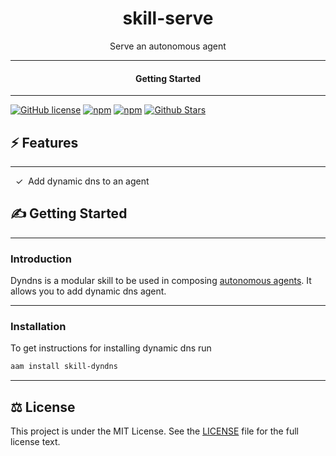 <div align="center">
  <h1>skill-serve</h1>
</div>

<div align="center">  
Serve an autonomous agent
</div>

---

<div align="center">
<h4>Getting Started</h4>
</div>
  
---
  

[![GitHub license](https://img.shields.io/badge/license-MIT-blue.svg)](LICENSE)
[![npm](https://img.shields.io/npm/v/skill-serve)](https://npmjs.com/package/skill-dyndns)
[![npm](https://img.shields.io/npm/dw/skill-dyndns.svg)](https://npmjs.com/package/skill-dyndns)
[![Github Stars](https://img.shields.io/github/stars/melvincarvalho/skill-dyndns.svg)](https://github.com/melvincarvalho/skill-dyndns/)


## ⚡️ Features

---

&nbsp;&nbsp;✓&nbsp; Add dynamic dns to an agent  

## ✍️ Getting Started

---

### Introduction

Dyndns is a modular skill to be used in composing [autonomous agents](https://aam.wtf/).  It allows you to add dynamic dns agent.

---

### Installation

To get instructions for installing dynamic dns run

```sh
aam install skill-dyndns
```

---

## ⚖️ License

This project is under the MIT License. See the [LICENSE](https://github.com/melvincarvalho/skill-dyndns/blob/gh-pages/LICENSE) file for the full license text.
